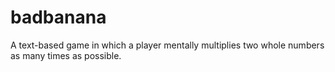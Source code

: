 # badbanana
A text-based game in which a player mentally multiplies two whole numbers as many times as possible.
